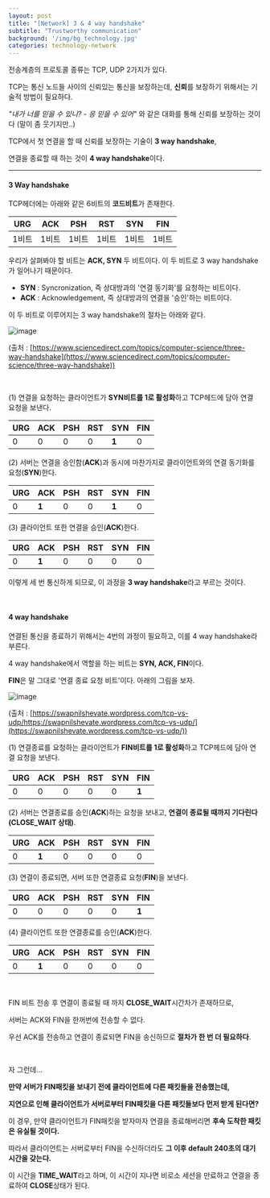 ```yaml
---
layout: post
title: "[Network] 3 & 4 way handshake"
subtitle: "Trustworthy communication"
background: '/img/bg_technology.jpg'
categories: technology-network
---
```


전송계층의 프로토콜 종류는 TCP, UDP 2가지가 있다.

TCP는 통신 노드들 사이의 신뢰있는 통신을 보장하는데, **신뢰**를 보장하기 위해서는 기술적 방법이 필요하다. 

*"내가 너를 믿을 수 있니? - 응 믿을 수 있어"* 와 같은 대화를 통해 신뢰를 보장하는 것이다 (말이 좀 웃기지만..)

TCP에서 첫 연결을 할 때 신뢰를 보장하는 기술이 **3 way handshake**,

연결을 종료할 때 하는 것이 **4 way handshake**이다.

---

#### 3 Way handshake

TCP헤더에는 아래와 같은 6비트의 **코드비트**가 존재한다.

| URG   | ACK   | PSH   | RST   | SYN   | FIN   |
| ----- | ----- | ----- | ----- | ----- | ----- |
| 1비트 | 1비트 | 1비트 | 1비트 | 1비트 | 1비트 |

우리가 살펴봐야 할 비트는 **ACK, SYN** 두 비트이다. 이 두 비트로 3 way handshake가 일어나기 때문이다.

- **SYN** : Syncronization, 즉 상대방과의 '연결 동기화'를 요청하는 비트이다.
- **ACK** : Acknowledgement, 즉 상대방과의 연결을 '승인'하는 비트이다.

이 두 비트로 이루어지는 3 way handshake의 절차는 아래와 같다.

![image](https://ars.els-cdn.com/content/image/3-s2.0-B9780128024379000059-f05-08-9780128024379.jpg)

(출처 : [https://www.sciencedirect.com/topics/computer-science/three-way-handshake](https://www.sciencedirect.com/topics/computer-science/three-way-handshake))

<br/>

(1) 연결을 요청하는 클라이언트가 **SYN비트를 1로 활성화**하고 TCP헤드에 담아 연결 요청을 보낸다.

| URG  | ACK  | PSH  | RST  | SYN   | FIN  |
| ---- | ---- | ---- | ---- | ----- | ---- |
| 0    | 0    | 0    | 0    | **1** | 0    |

(2) 서버는 연결을 승인함(**ACK**)과 동시에 마찬가지로 클라이언트와의 연결 동기화를 요청(**SYN**)한다.

| URG  | ACK   | PSH  | RST  | SYN   | FIN  |
| ---- | ----- | ---- | ---- | ----- | ---- |
| 0    | **1** | 0    | 0    | **1** | 0    |

(3) 클라이언트 또한 연결을 승인(**ACK**)한다.

| URG  | ACK   | PSH  | RST  | SYN  | FIN  |
| ---- | ----- | ---- | ---- | ---- | ---- |
| 0    | **1** | 0    | 0    | 0    | 0    |

이렇게 세 번 통신하게 되므로, 이 과정을 **3 way handshake**라고 부르는 것이다.

<br/>

#### 4 way handshake

연결된 통신을 종료하기 위해서는 4번의 과정이 필요하고, 이를 4 way handshake라 부른다.

4 way handshake에서 역할을 하는 비트는 **SYN, ACK, FIN**이다.

**FIN**은 말 그대로 '연결 종료 요청 비트'이다. 아래의 그림을 보자.

![image](https://swapnilshevate.files.wordpress.com/2016/08/tcp-4-way-handshake.png)

(출처 : [https://swapnilshevate.wordpress.com/tcp-vs-udp/https://swapnilshevate.wordpress.com/tcp-vs-udp/](https://swapnilshevate.wordpress.com/tcp-vs-udp/))

(1) 연결종료를 요청하는 클라이언트가 **FIN비트를 1로 활성화**하고 TCP헤드에 담아 연결 요청을 보낸다.

| URG  | ACK  | PSH  | RST  | SYN  | FIN   |
| ---- | ---- | ---- | ---- | ---- | ----- |
| 0    | 0    | 0    | 0    | 0    | **1** |

(2) 서버는 연결종료를 승인(**ACK**)하는 요청을 보내고, **연결이 종료될 때까지 기다린다 (CLOSE_WAIT 상태)**.

| URG  | ACK   | PSH  | RST  | SYN  | FIN  |
| ---- | ----- | ---- | ---- | ---- | ---- |
| 0    | **1** | 0    | 0    | 0    | 0    |

(3) 연결이 종료되면, 서버 또한 연결종료 요청(**FIN**)을 보낸다.

| URG  | ACK  | PSH  | RST  | SYN  | FIN   |
| ---- | ---- | ---- | ---- | ---- | ----- |
| 0    | 0    | 0    | 0    | 0    | **1** |

(4) 클라이언트 또한 연결종료를 승인(**ACK**)한다.

| URG  | ACK   | PSH  | RST  | SYN  | FIN  |
| ---- | ----- | ---- | ---- | ---- | ---- |
| 0    | **1** | 0    | 0    | 0    | 0    |

<br/>

FIN 비트 전송 후 연결이 종료될 때 까지 **CLOSE_WAIT**시간차가 존재하므로, 

서버는 ACK와 FIN을 한꺼번에 전송할 수 없다. 

우선 ACK를 전송하고 연결이 종료되면 FIN을 송신하므로 **절차가 한 번 더 필요하다**.

<br/>

자 그런데...

**만약 서버가 FIN패킷을 보내기 전에 클라이언트에 다른 패킷들을 전송했는데,**

**지연으로 인해 클라이언트가 서버로부터 FIN패킷을 다른 패킷들보다 먼저 받게 된다면?**

이 경우, 만약 클라이언트가 FIN패킷을 받자마자 연결을 종료해버리면 **후속 도착한 패킷은 유실될 것이다.**

따라서 클라이언트는 서버로부터 FIN을 수신하더라도 **그 이후 default 240초의 대기시간을 갖는다.** 

이 시간을 **TIME_WAIT**라고 하며, 이 시간이 지나면 비로소 세션을 만료하고 연결을 종료하여 **CLOSE**상태가 된다.

